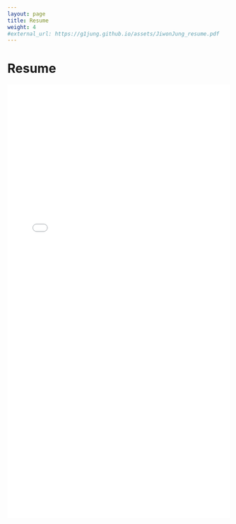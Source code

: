 ```yaml
---
layout: page
title: Resume
weight: 4
#external_url: https://g1jung.github.io/assets/JiwonJung_resume.pdf
---
```


# **Resume**

<embed src="../assets/resume.pdf" width="100%" height="980px" />